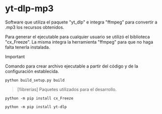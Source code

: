 # yt-dlp-mp3

Software que utiliza el paquete "yt_dlp" e integra "ffmpeg" para convertir a .mp3 los recursos obtenidos.

Para generar el ejecutable para cualquier usuario se utilizó el biblioteca "cx_Freeze". La misma integra la herramienta "ffmpeg" para que no haga falta tenerla instalada.

> [!Important]
> Comando para crear archivo ejecutable a partir del código y de la configuración establecida.

```
python build_setup.py build
```

> [!Iibrerías]
> Paquetes utilizados para el desarrollo.

```
python -m pip install cx_Freeze

python -m pip install yt-dlp
```
